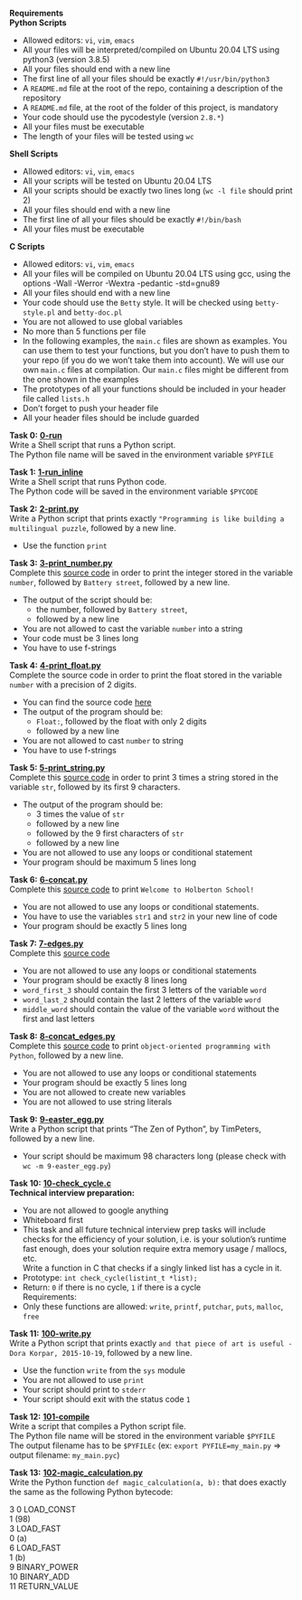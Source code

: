 **Requirements**  
**Python Scripts**  
- Allowed editors: `vi`, `vim`, `emacs`  
- All your files will be interpreted/compiled on Ubuntu 20.04 LTS using python3 (version 3.8.5)  
- All your files should end with a new line  
- The first line of all your files should be exactly `#!/usr/bin/python3`  
- A `README.md` file at the root of the repo, containing a description of the repository  
- A `README.md` file, at the root of the folder of this project, is mandatory  
- Your code should use the pycodestyle (version `2.8.*`)  
- All your files must be executable  
- The length of your files will be tested using `wc`  

**Shell Scripts**  
- Allowed editors: `vi`, `vim`, `emacs`  
- All your scripts will be tested on Ubuntu 20.04 LTS  
- All your scripts should be exactly two lines long (`wc -l file` should print 2)  
- All your files should end with a new line  
- The first line of all your files should be exactly `#!/bin/bash`  
- All your files must be executable  

**C Scripts**  
- Allowed editors: `vi`, `vim`, `emacs`  
- All your files will be compiled on Ubuntu 20.04 LTS using gcc, using the options -Wall -Werror -Wextra -pedantic -std=gnu89  
- All your files should end with a new line  
- Your code should use the `Betty` style. It will be checked using `betty-style.pl` and `betty-doc.pl`  
- You are not allowed to use global variables  
- No more than 5 functions per file  
- In the following examples, the `main.c` files are shown as examples. You can use them to test your functions, but you don’t have to push them to your repo (if you do we won’t take them into account). We will use our own `main.c` files at compilation. Our `main.c` files might be different from the one shown in the examples  
- The prototypes of all your functions should be included in your header file called `lists.h`  
- Don’t forget to push your header file  
- All your header files should be include guarded  

**Task 0:** **[0-run](0-run)**  
Write a Shell script that runs a Python script.  
The Python file name will be saved in the environment variable `$PYFILE`  

**Task 1:** **[1-run_inline](1-run_inline)**  
Write a Shell script that runs Python code.  
The Python code will be saved in the environment variable `$PYCODE`  

**Task 2:** **[2-print.py](2-print.py)**  
Write a Python script that prints exactly `"Programming is like building a multilingual puzzle`, followed by a new line.  
* Use the function `print`  

**Task 3:** **[3-print_number.py](3-print_number.py)**  
Complete this [source code](https://github.com/alx-tools/0x00.py/blob/master/3-print_number.py) in order to print the integer stored in the variable `number`, followed by `Battery street`, followed by a new line.  
* The output of the script should be:  
  - the number, followed by `Battery street`,  
  - followed by a new line  
* You are not allowed to cast the variable `number` into a string  
* Your code must be 3 lines long  
* You have to use f-strings  

**Task 4:** **[4-print_float.py](4-print_float.py)**  
Complete the source code in order to print the float stored in the variable `number` with a precision of 2 digits.  
* You can find the source code [here](https://github.com/alx-tools/0x00.py/blob/master/4-print_float.py)  
* The output of the program should be:  
  - `Float:`, followed by the float with only 2 digits  
  - followed by a new line  
* You are not allowed to cast `number` to string  
* You have to use f-strings  

**Task 5:** **[5-print_string.py](5-print_string.py)**  
Complete this [source code](https://github.com/alx-tools/0x00.py/blob/master/5-print_string.py) in order to print 3 times a string stored in the variable `str`, followed by its first 9 characters.  
* The output of the program should be:  
  - 3 times the value of `str`  
  - followed by a new line  
  - followed by the 9 first characters of `str`  
  - followed by a new line  
* You are not allowed to use any loops or conditional statement  
* Your program should be maximum 5 lines long  

**Task 6:** **[6-concat.py](6-concat.py)**  
Complete this [source code](https://github.com/alx-tools/0x00.py/blob/master/6-concat.py) to print `Welcome to Holberton School!`  
* You are not allowed to use any loops or conditional statements.  
* You have to use the variables `str1` and `str2` in your new line of code  
* Your program should be exactly 5 lines long  

**Task 7:** **[7-edges.py](7-edges.py)**  
Complete this [source code](https://github.com/alx-tools/0x00.py/blob/master/7-edges.py)  
* You are not allowed to use any loops or conditional statements  
* Your program should be exactly 8 lines long  
* `word_first_3` should contain the first 3 letters of the variable `word`  
* `word_last_2` should contain the last 2 letters of the variable `word`  
* `middle_word` should contain the value of the variable `word` without the first and last letters  

**Task 8:** **[8-concat_edges.py](8-concat_edges.py)**  
Complete this [source code](https://github.com/alx-tools/0x00.py/blob/master/8-concat_edges.py) to print `object-oriented programming with Python`, followed by a new line.  
* You are not allowed to use any loops or conditional statements  
* Your program should be exactly 5 lines long  
* You are not allowed to create new variables  
* You are not allowed to use string literals  

**Task 9:** **[9-easter_egg.py](9-easter_egg.py)**  
Write a Python script that prints “The Zen of Python”, by TimPeters, followed by a new line.  
* Your script should be maximum 98 characters long (please check with `wc -m 9-easter_egg.py`)  

**Task 10:** **[10-check_cycle.c](10-check_cycle.c)**  
**Technical interview preparation:**  
* You are not allowed to google anything  
* Whiteboard first  
* This task and all future technical interview prep tasks will include checks for the efficiency of your solution, i.e. is your solution’s runtime fast enough, does your solution require extra memory usage / mallocs, etc.  
Write a function in C that checks if a singly linked list has a cycle in it.  
* Prototype: `int check_cycle(listint_t *list);`  
* Return: `0` if there is no cycle, `1` if there is a cycle  
Requirements:  
* Only these functions are allowed: `write`, `printf`, `putchar`, `puts`, `malloc`, `free`  

**Task 11:** **[100-write.py](100-write.py)**  
Write a Python script that prints exactly `and that piece of art is useful - Dora Korpar, 2015-10-19`, followed by a new line.  
* Use the function `write` from the `sys` module  
* You are not allowed to use `print`  
* Your script should print to `stderr`  
* Your script should exit with the status code `1`  

**Task 12:** **[101-compile](101-compile)**  
Write a script that compiles a Python script file.  
The Python file name will be stored in the environment variable `$PYFILE`  
The output filename has to be `$PYFILEc` (ex: `export PYFILE=my_main.py` => output filename: `my_main.pyc`)  

**Task 13:** **[102-magic_calculation.py](102-magic_calculation.py)**  
Write the Python function `def magic_calculation(a, b):` that does exactly the same as the following Python bytecode:  

  3           0 LOAD_CONST  
1 (98)  
              3 LOAD_FAST  
0 (a)  
              6 LOAD_FAST  
1 (b)  
              9 BINARY_POWER  
             10 BINARY_ADD  
             11 RETURN_VALUE  

